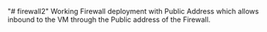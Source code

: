 "# firewall2" 
Working Firewall deployment with Public Address which allows inbound to the VM through the Public address of the Firewall.
